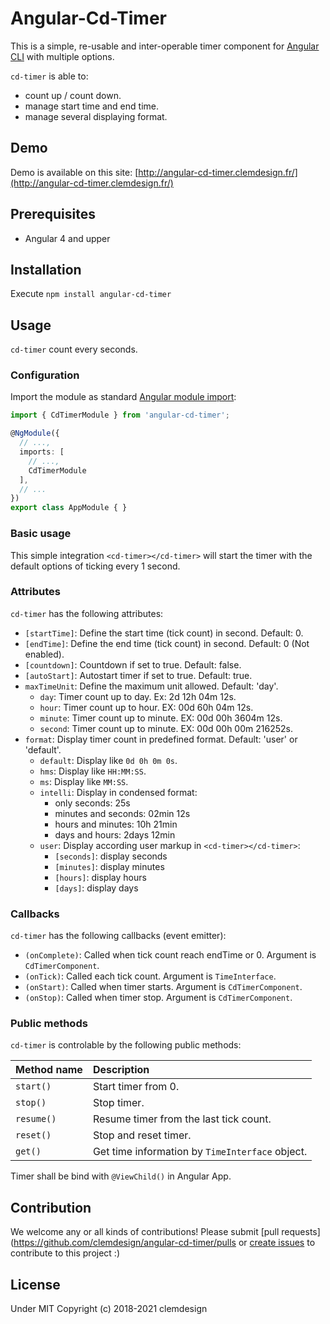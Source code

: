 # Angular-Cd-Timer

This is a simple, re-usable and inter-operable timer component for [Angular CLI](https://github.com/angular/angular-cli) with multiple options.

`cd-timer` is able to:
- count up / count down.
- manage start time and end time.
- manage several displaying format.

## Demo

Demo is available on this site: [http://angular-cd-timer.clemdesign.fr/](http://angular-cd-timer.clemdesign.fr/)

## Prerequisites

- Angular 4 and upper

## Installation

Execute `npm install angular-cd-timer`

## Usage

`cd-timer` count every seconds.

### Configuration

Import the module as standard [Angular module import](https://angular.io/guide/architecture-modules):

```typescript
import { CdTimerModule } from 'angular-cd-timer';

@NgModule({
  // ...,
  imports: [
    // ...,
    CdTimerModule
  ],
  // ...
})
export class AppModule { }
```

### Basic usage

This simple integration `<cd-timer></cd-timer>` will start the timer with the default options of ticking every 1 second.

### Attributes

`cd-timer` has the following attributes:
- `[startTime]`: Define the start time (tick count) in second. Default: 0.
- `[endTime]`: Define the end time (tick count) in second. Default: 0 (Not enabled).
- `[countdown]`: Countdown if set to true. Default: false.
- `[autoStart]`: Autostart timer if set to true. Default: true.
- `maxTimeUnit`: Define the maximum unit allowed. Default: 'day'.
  - `day`: Timer count up to day. Ex: 2d 12h 04m 12s.
  - `hour`: Timer count up to hour. EX: 00d 60h 04m 12s.
  - `minute`: Timer count up to minute. EX: 00d 00h 3604m 12s.
  - `second`: Timer count up to minute. EX: 00d 00h 00m 216252s.
- `format`: Display timer count in predefined format. Default: 'user' or 'default'.
  - `default`: Display like `0d 0h 0m 0s`.
  - `hms`: Display like `HH:MM:SS`.
  - `ms`: Display like `MM:SS`.
  - `intelli`: Display in condensed format:
    - only seconds: 25s
    - minutes and seconds: 02min 12s
    - hours and minutes: 10h 21min
    - days and hours: 2days 12min
  - `user`: Display according user markup in `<cd-timer></cd-timer>`:
    - `[seconds]`: display seconds
    - `[minutes]`: display minutes
    - `[hours]`: display hours
    - `[days]`: display days

### Callbacks

`cd-timer` has the following callbacks (event emitter):
- `(onComplete)`: Called when tick count reach endTime or 0. Argument is `CdTimerComponent`.
- `(onTick)`: Called each tick count. Argument is `TimeInterface`.
- `(onStart)`: Called when timer starts. Argument is `CdTimerComponent`.
- `(onStop)`: Called when timer stop. Argument is `CdTimerComponent`.

### Public methods

`cd-timer` is controlable by the following public methods:

| Method name | Description                                     |
|:----------- |:----------------------------------------------- |
| `start()`   | Start timer from 0.                             |
| `stop()`    | Stop timer.                                     |
| `resume()`  | Resume timer from the last tick count.          |
| `reset()`   | Stop and reset timer.                           |
|  `get()`    | Get time information by `TimeInterface` object. |

Timer shall be bind with `@ViewChild()` in Angular App.

## Contribution

We welcome any or all kinds of contributions! 
Please submit [pull requests](https://github.com/clemdesign/angular-cd-timer/pulls or 
[create issues](https://github.com/clemdesign/angular-cd-timer/issues) to contribute to this project :)

## License

Under MIT
Copyright (c) 2018-2021 clemdesign
